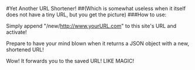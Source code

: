 #Yet Another URL Shortener!
##(Which is somewhat useless when it itself does not have a tiny URL, but you get the picture)
###How to use:

Simply append "/new/http://www.yourURL.com" to this site's URL and activate!

Prepare to have your mind blown when it returns a JSON object with a new, shortened URL!

Wow! It forwards you to the saved URL! LIKE MAGIC!
